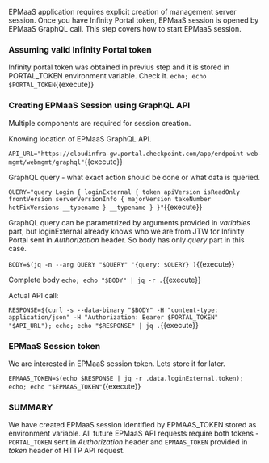 EPMaaS application  requires explicit creation of management server session. Once you have Infinity Portal token, EPMaaS session is opened by EPMaaS GraphQL call. This step covers how to start EPMaaS session.


### Assuming valid Infinity Portal token

Infinity portal token was obtained in previus step and it is stored in PORTAL_TOKEN environment variable. Check it.
`echo; echo $PORTAL_TOKEN`{{execute}}


### Creating EPMaaS Session using GraphQL API

Multiple components are required for session creation.

Knowing location of EPMaaS GraphQL API.

`API_URL="https://cloudinfra-gw.portal.checkpoint.com/app/endpoint-web-mgmt/webmgmt/graphql"`{{execute}}

GraphQL query - what exact action should be done or what data is queried.

`QUERY="query Login { loginExternal { token apiVersion isReadOnly frontVersion serverVersionInfo { majorVersion takeNumber hotFixVersions __typename } __typename } }"`{{execute}}

GraphQL query can be parametrized by arguments provided in *variables* part, but loginExternal already knows who we are from JTW for Infinity Portal sent in *Authorization* header. So body has only *query* part in this case.

`BODY=$(jq -n --arg QUERY "$QUERY" '{query: $QUERY}')`{{execute}}

Complete body
`echo; echo "$BODY" | jq -r .`{{execute}}

Actual API call:

`RESPONSE=$(curl -s --data-binary "$BODY" -H "content-type: application/json" -H "Authorization: Bearer $PORTAL_TOKEN" "$API_URL"); echo; echo "$RESPONSE" | jq .`{{execute}}

### EPMaaS Session token

We are interested in EPMaaS session token. Lets store it for later.

`EPMAAS_TOKEN=$(echo $RESPONSE | jq -r .data.loginExternal.token); echo; echo "$EPMAAS_TOKEN"`{{execute}}

### SUMMARY

We have created EPMaaS session identified by EPMAAS_TOKEN stored as environment variable. All future EPMaaS API requests require both tokens - `PORTAL_TOKEN` sent in *Authorization* header and `EPMAAS_TOKEN` provided in *token* header of HTTP API request.
